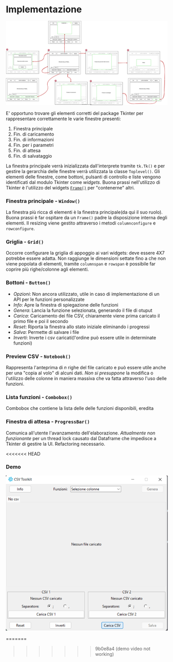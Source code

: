 # Implementazione

![wireframe](./wireframing/wireframing.svg)

E' opportuno trovare gli elementi corretti del package Tkinter per rappresentare correttamente le varie finestre presenti:

1. Finestra principale
2. Fin. di caricamento
3. Fin. di informazioni
4. Fin. per i parametri
5. Fin. di attesa
6. Fin. di salvataggio

La finestra principale verrà inizializzata dall'interprete tramite `tk.Tk()` e per gestire la gerarchia delle finestre verrà utilizzata la classe `Toplevel()`. Gli elementi delle finestre, come bottoni, pulsanti di controllo e liste vengono identificati dal modulo Tkinter come *widgets*. Buona prassi nell'utilizzo di Tkinter è l'utilizzo del widgets [`Frame()`](http://tkdocs.com/widgets/frame.html) per "contenerne" altri.

### Finestra principale - `Window()`

La finestra più ricca di elementi è la finestra principale(da quì il suo ruolo). Buona prassi è far ospitare da un `Frame()` padre la disposizione interna degli elementi. Il resizing viene gestito attraverso i metodi `columnconfigure` e `rowconfigure`.

### Griglia - `Grid()`

Occorre configurare la griglia di appoggio ai vari widgets: deve essere 4X7 potrebbe essere adatta. Non raggiunge le dimensioni settate fino a che non viene popolata di elementi, tramite `columnspan` e `rowspan` è possibile far coprire più righe/colonne agli elementi.

### Bottoni - `Button()`

- *Opzioni*: Non ancora utilizzato, utile in caso di implementazione di un API per le funzioni personalizzate
- *Info*: Apre la finestra di spiegazione delle funzioni
- *Genera*: Lancia la funzione selezionata, generando il file di otuput
- *Carica*: Caricamento dei file CSV, chiaramente viene prima caricato il primo file e poi il secondo
- *Reset*: Riporta la finestra allo stato iniziale eliminando i progressi
- *Salva*: Permette di salvare i file
- *Inverti*: Inverte i csv caricati(l'ordine può essere utile in determinate funzioni)

### Preview CSV - `Notebook()`

Rappresenta l'anteprima di *n* righe del file caricato e può essere utile anche per una "copia al volo" di alcuni dati. *Non si presuppone* la modifica o l'utilizzo delle colonne in maniera massiva che va fatta attraverso l'uso delle funzioni.

### Lista funzioni - `Combobox()`

Combobox che contiene la lista delle delle funzioni disponibili, eredita 

### Finestra di attesa - `ProgressBar()`

Comunica all'utente l'avanzamento dell'elaborazione. *Attualmente non funzionante* per un thread lock causato dal Dataframe che impedisce a Tkinter di gestire la UI. Refactoring necessario.

<<<<<<< HEAD
### Demo
[![Video demo](video/thumbnail.png)](video/demo.mp4)

=======
>>>>>>> 9b0e8a4 (demo video not working)
